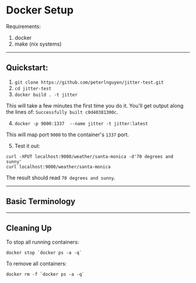 Docker Setup
============

Requirements:
1. docker
2. make (nix systems)

-----------
Quickstart:
-----------

1. `git clone https://github.com/peterlnguyen/jitter-test.git`
2. `cd jitter-test`
3. `docker build . -t jitter`  

This will take a few minutes the first time you do it. You'll get output along the lines of: `Successfully built c0d40381300c`.

4. `docker -p 9000:1337  --name jitter -t jitter:latest`

This will map port `9000` to the container's `1337` port.

5. Test it out:

```
curl -XPUT localhost:9000/weather/santa-monica -d'70 degrees and sunny'
curl localhost:9000/weather/santa-monica
```

The result should read `70 degrees and sunny`.

-----------------
Basic Terminology
-----------------


-----------
Cleaning Up
-----------

To stop all running containers:

```
docker stop `docker ps -a -q`
```

To remove all containers:

```
docker rm -f `docker ps -a -q`
```
